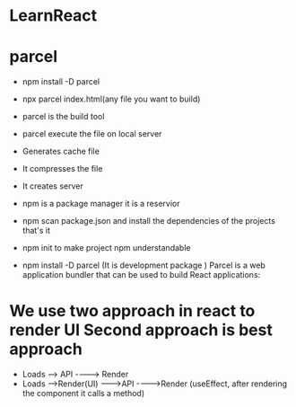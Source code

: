 # LearnReact

# parcel

- npm install -D parcel
- npx parcel index.html(any file you want to build)
- parcel is the build tool
- parcel execute the file on local server
- Generates cache file
- It compresses the file
- It creates server

-  npm is a package manager it is a reservior
- npm scan package.json and install the dependencies of the projects that's it
- npm init to make project npm understandable
- npm install -D parcel (It is development package ) Parcel is a web application bundler that can be used to build React applications:

# We use two approach in react to render UI   Second approach is best approach 
- Loads --> API ----> Render
- Loads -->Render(UI) --->API ---->Render (useEffect,  after rendering the component it calls a method)


